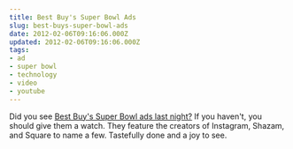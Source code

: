 ```yaml
---
title: Best Buy's Super Bowl Ads
slug: best-buys-super-bowl-ads
date: 2012-02-06T09:16:06.000Z
updated: 2012-02-06T09:16:06.000Z
tags:
- ad
- super bowl
- technology
- video
- youtube
---
```


Did you see <a href='http://www.theverge.com/2012/2/5/2773964/best-buy-super-bowl-spot-features-some-of-mobiles-biggest-innovators'>Best Buy's Super Bowl ads last night?</a>  If you haven't, you should give them a watch.  They feature the creators of Instagram, Shazam, and Square to name a few.  Tastefully done and a joy to see.
